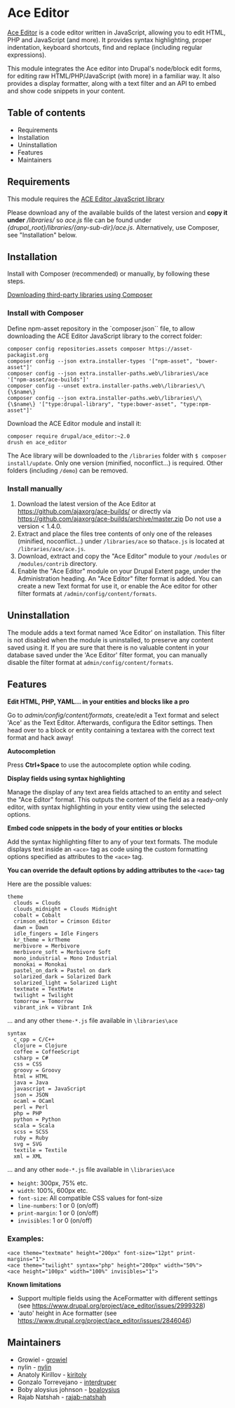 # Ace Editor

[Ace Editor](https://ace.c9.io/) is a code editor written in JavaScript, allowing you to edit HTML,
PHP and JavaScript (and more). It provides syntax highlighting, proper
indentation, keyboard shortcuts, find and replace (including regular
expressions).

This module integrates the Ace editor into Drupal's node/block edit forms,
for editing raw HTML/PHP/JavaScript (with more) in a familiar way.
It also provides a display formatter, along with a text filter and
an API to embed and show code snippets in your content.


## Table of contents

- Requirements
- Installation
- Uninstallation
- Features
- Maintainers

## Requirements

This module requires the [ACE Editor JavaScript library](https://github.com/ajaxorg/ace-builds)

Please download any of the available builds of the latest version and **copy it under** _/libraries/_ so _ace.js_ file can be found under _{drupal_root}/libraries/{any-sub-dir}/ace.js_. Alternatively, use Composer, see "Installation" below.</li>


## Installation

Install with Composer (recommended) or manually, by following these steps.

[Downloading third-party libraries using Composer](https://www.drupal.org/docs/develop/using-composer/manage-dependencies#third-party-libraries)

### Install with Composer

Define npm-asset repository in the `composer.json`` file, to allow downloading the ACE Editor JavaScript library to the correct folder:

```
composer config repositories.assets composer https://asset-packagist.org
composer config --json extra.installer-types '["npm-asset", "bower-asset"]'
composer config --json extra.installer-paths.web\/libraries\/ace '["npm-asset/ace-builds"]'
composer config --unset extra.installer-paths.web\/libraries\/\{\$name\}
composer config --json extra.installer-paths.web\/libraries\/\{\$name\} '["type:drupal-library", "type:bower-asset", "type:npm-asset"]'
```

Download the ACE Editor module and install it:

```
composer require drupal/ace_editor:~2.0
drush en ace_editor
```

The Ace library will be downloaded to the `/libraries` folder with `$ composer install/update`. Only one version
(minified, noconflict...) is required. Other folders (including `/demo`) can be removed.


### Install manually

1. Download the latest version of the Ace Editor at
   https://github.com/ajaxorg/ace-builds/ or directly
   via https://github.com/ajaxorg/ace-builds/archive/master.zip
   Do not use a version < 1.4.0.
1. Extract and place the files tree contents of only one of the releases
   (minified, noconflict...) under `/libraries/ace` so that`ace.js`
   is located at `/libraries/ace/ace.js`.
1. Download, extract and copy the "Ace Editor" module to your
   `/modules` or `/modules/contrib` directory.
1. Enable the "Ace Editor" module on your Drupal Extent page,
   under the Administration heading. An "Ace Editor" filter format
   is added. You can create a new Text format for use it, or
   enable the Ace editor for other filter formats at
   `/admin/config/content/formats`.


## Uninstallation

The module adds a text format named 'Ace Editor' on installation. This filter
is not disabled when the module is uninstalled, to preserve any content
saved using it. If you are sure that there is no valuable content in your
database saved under the 'Ace Editor' filter format, you can manually disable
the filter format at `admin/config/content/formats`.


## Features

**Edit HTML, PHP, YAML... in your entities and blocks like a pro**

Go to _admin/config/content/formats_, create/edit a Text format and select 'Ace'
as the Text Editor. Afterwards, configura the Editor settings. Then head over to
a block or entity containing a textarea with the correct text format and hack 
away!

**Autocompletion**

Press **Ctrl+Space** to use the autocomplete option while coding.

**Display fields using syntax highlighting**

Manage the display of any text area fields attached to an entity and select
the "Ace Editor" format. This outputs the content of the field
as a ready-only editor, with syntax highlighting in your entity view using
the selected options.


**Embed code snippets in the body of your entities or blocks**

Add the syntax highlighting filter to any of your text formats. The module
displays text inside an `<ace>` tag as code using the custom formatting options
specified as attributes to the `<ace>` tag.

**You can override the default options by adding attributes to the `<ace>` tag**

Here are the possible values:

```
theme
  clouds = Clouds
  clouds_midnight = Clouds Midnight
  cobalt = Cobalt
  crimson_editor = Crimson Editor
  dawn = Dawn
  idle_fingers = Idle Fingers
  kr_theme = krTheme
  merbivore = Merbivore
  merbivore_soft = Merbivore Soft
  mono_industrial = Mono Industrial
  monokai = Monokai
  pastel_on_dark = Pastel on dark
  solarized_dark = Solarized Dark
  solarized_light = Solarized Light
  textmate = TextMate
  twilight = Twilight
  tomorrow = Tomorrow
  vibrant_ink = Vibrant Ink
```

... and any other `theme-*.js` file available in `\libraries\ace`

```
syntax
  c_cpp = C/C++
  clojure = Clojure
  coffee = CoffeeScript
  csharp = C#
  css = CSS
  groovy = Groovy
  html = HTML
  java = Java
  javascript = JavaScript
  json = JSON
  ocaml = OCaml
  perl = Perl
  php = PHP
  python = Python
  scala = Scala
  scss = SCSS
  ruby = Ruby
  svg = SVG
  textile = Textile
  xml = XML
```

... and any other `mode-*.js` file available in `\libraries\ace`

- `height`:  300px, 75% etc.
- `width`: 100%, 600px etc.
- `font-size`: All compatible CSS values for font-size
- `line-numbers`: 1 or 0 (on/off)
- `print-margin`: 1 or 0 (on/off)
- `invisibles`: 1 or 0 (on/off)

### Examples:

```
<ace theme="textmate" height="200px" font-size="12pt" print-margins="1">
<ace theme="twilight" syntax="php" height="200px" width="50%">
<ace height="100px" width="100%" invisibles="1">
```

**Known limitations**

- Support multiple fields using the AceFormatter with different settings
  (see https://www.drupal.org/project/ace_editor/issues/2999328)
- 'auto' height in Ace formatter
  (see https://www.drupal.org/project/ace_editor/issues/2846046)


## Maintainers
- Growiel - [growiel](https://www.drupal.org/u/growiel)
- nylin - [nylin](https://www.drupal.org/user/816040)
- Anatoly Kirillov - [kiritoly](https://www.drupal.org/u/kiritoly)
- Gonzalo Torrevejano - [interdruper](https://www.drupal.org/u/interdruper)
- Boby aloysius johnson - [boaloysius](https://www.drupal.org/u/boaloysius)
- Rajab Natshah - [rajab-natshah](https://www.drupal.org/u/rajab-natshah)